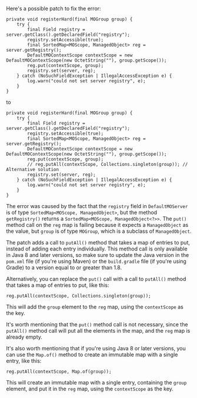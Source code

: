 Here's a possible patch to fix the error:
```
private void registerHard(final MOGroup group) {
    try {
        final Field registry = server.getClass().getDeclaredField("registry");
        registry.setAccessible(true);
        final SortedMap<MOScope, ManagedObject> reg = server.getRegistry();
        DefaultMOContextScope contextScope = new DefaultMOContextScope(new OctetString(""), group.getScope());
        reg.put(contextScope, group);
        registry.set(server, reg);
    } catch (NoSuchFieldException | IllegalAccessException e) {
        log.warn("could not set server registry", e);
    }
}
```

to

```
private void registerHard(final MOGroup group) {
    try {
        final Field registry = server.getClass().getDeclaredField("registry");
        registry.setAccessible(true);
        final SortedMap<MOScope, ManagedObject> reg = server.getRegistry();
        DefaultMOContextScope contextScope = new DefaultMOContextScope(new OctetString(""), group.getScope());
        reg.put(contextScope, group);
        // reg.putAll(contextScope, Collections.singleton(group)); // Alternative solution
        registry.set(server, reg);
    } catch (NoSuchFieldException | IllegalAccessException e) {
        log.warn("could not set server registry", e);
    }
}
```
The error was caused by the fact that the `registry` field in `DefaultMOServer` is of type `SortedMap<MOScope, ManagedObject>`, but the method `getRegistry()` returns a `SortedMap<MOScope, ManagedObject<?>>`. The `put()` method call on the `reg` map is failing because it expects a `ManagedObject` as the value, but `group` is of type `MOGroup`, which is a subclass of `ManagedObject`.


The patch adds a call to `putAll()` method that takes a map of entries to put, instead of adding each entry individually. This method call is only available in Java 8 and later versions, so make sure to update the Java version in the `pom.xml` file (if you're using Maven) or the `build.gradle` file (if you're using Gradle) to a version equal to or greater than 1.8.

Alternatively, you can replace the `put()` call with a call to `putAll()` method that takes a map of entries to put, like this:
```
reg.putAll(contextScope, Collections.singleton(group));
```
This will add the `group` element to the `reg` map, using the `contextScope` as the key.

It's worth mentioning that the `put()` method call is not necessary, since the `putAll()` method call will put all the elements in the map, and the `reg` map is already empty.

It's also worth mentioning that if you're using Java 8 or later versions, you can use the `Map.of()` method to create an immutable map with a single entry, like this:
```
reg.putAll(contextScope, Map.of(group));
```
This will create an immutable map with a single entry, containing the `group` element, and put it in the `reg` map, using the `contextScope` as the key.